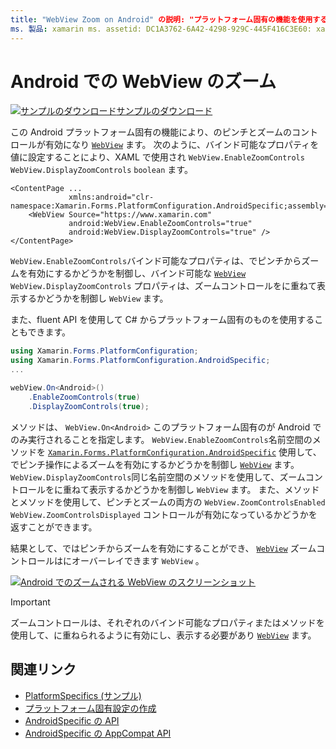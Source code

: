 ```yaml
---
title: "WebView Zoom on Android" の説明: "プラットフォーム固有の機能を使用すると、カスタムレンダラーや特殊効果を実装することなく、特定のプラットフォームでのみ使用できる機能を使用できます。 この記事では、WebView のズームを有効にする Android プラットフォーム固有のを使用する方法について説明します。 "
ms. 製品: xamarin ms. assetid: DC1A3762-6A42-4298-929C-445F416C3E60: xamarin-forms author: davidbritch ms. author: dabritch ms. date: 05/09/2019 no loc: [ Xamarin.Forms , Xamarin.Essentials ]
---
```


# <a name="webview-zoom-on-android"></a>Android での WebView のズーム

[![サンプルのダウンロード](~/media/shared/download.png)サンプルのダウンロード](https://docs.microsoft.com/samples/xamarin/xamarin-forms-samples/userinterface-platformspecifics)

この Android プラットフォーム固有の機能により、のピンチとズームのコントロールが有効になり [`WebView`](xref:Xamarin.Forms.WebView) ます。 次のように、バインド可能なプロパティを値に設定することにより、XAML で使用され `WebView.EnableZoomControls` `WebView.DisplayZoomControls` `boolean` ます。

```xaml
<ContentPage ...
             xmlns:android="clr-namespace:Xamarin.Forms.PlatformConfiguration.AndroidSpecific;assembly=Xamarin.Forms.Core">
    <WebView Source="https://www.xamarin.com"
             android:WebView.EnableZoomControls="true"
             android:WebView.DisplayZoomControls="true" />
</ContentPage>
```

`WebView.EnableZoomControls`バインド可能なプロパティは、でピンチからズームを有効にするかどうかを制御し、バインド可能な [`WebView`](xref:Xamarin.Forms.WebView) `WebView.DisplayZoomControls` プロパティは、ズームコントロールをに重ねて表示するかどうかを制御し `WebView` ます。

また、fluent API を使用して C# からプラットフォーム固有のものを使用することもできます。

```csharp
using Xamarin.Forms.PlatformConfiguration;
using Xamarin.Forms.PlatformConfiguration.AndroidSpecific;
...

webView.On<Android>()
    .EnableZoomControls(true)
    .DisplayZoomControls(true);
```

メソッドは、 `WebView.On<Android>` このプラットフォーム固有のが Android でのみ実行されることを指定します。 `WebView.EnableZoomControls`名前空間のメソッドを [`Xamarin.Forms.PlatformConfiguration.AndroidSpecific`](xref:Xamarin.Forms.PlatformConfiguration.AndroidSpecific) 使用して、でピンチ操作によるズームを有効にするかどうかを制御し [`WebView`](xref:Xamarin.Forms.WebView) ます。 `WebView.DisplayZoomControls`同じ名前空間のメソッドを使用して、ズームコントロールをに重ねて表示するかどうかを制御し `WebView` ます。 また、メソッドとメソッドを使用して、ピンチとズームの両方の `WebView.ZoomControlsEnabled` `WebView.ZoomControlsDisplayed` コントロールが有効になっているかどうかを返すことができます。

結果として、ではピンチからズームを有効にすることができ、 [`WebView`](xref:Xamarin.Forms.WebView) ズームコントロールはにオーバーレイできます `WebView` 。

[![Android でのズームされる WebView のスクリーンショット](webview-zoom-controls-images/webview-zoom.png "拡大した WebView")](webview-zoom-controls-images/webview-zoom-large.png#lightbox "拡大した WebView")

> [!IMPORTANT]
> ズームコントロールは、それぞれのバインド可能なプロパティまたはメソッドを使用して、に重ねられるように有効にし、表示する必要があり [`WebView`](xref:Xamarin.Forms.WebView) ます。

## <a name="related-links"></a>関連リンク

- [PlatformSpecifics (サンプル)](https://docs.microsoft.com/samples/xamarin/xamarin-forms-samples/userinterface-platformspecifics)
- [プラットフォーム固有設定の作成](~/xamarin-forms/platform/platform-specifics/index.md#creating-platform-specifics)
- [AndroidSpecific の API](xref:Xamarin.Forms.PlatformConfiguration.AndroidSpecific)
- [AndroidSpecific の AppCompat API](xref:Xamarin.Forms.PlatformConfiguration.AndroidSpecific.AppCompat)

